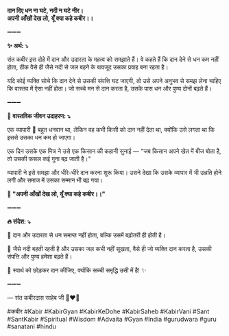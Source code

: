 **दान दिए धन ना घटे, नदी न घटे नीर।**\
**अपनी आँखों देख लो, यूँ क्या कहे कबीर।।**

➖➖➖

**✨ अर्थ: ⤵**

संत कबीर इस दोहे में दान और उदारता के महत्व को समझाते हैं। वे कहते हैं कि दान देने से धन कम नहीं होता, ठीक वैसे ही जैसे नदी से जल बहने के बावजूद उसका प्रवाह बना रहता है।

यदि कोई व्यक्ति सोचे कि दान देने से उसकी संपत्ति घट जाएगी, तो उसे अपने अनुभव से समझ लेना चाहिए कि वास्तव में ऐसा नहीं होता। जो सच्चे मन से दान करता है, उसके पास धन और पुण्य दोनों बढ़ते हैं।

➖➖➖

**🌾 वास्तविक जीवन उदाहरण: ⤵**

एक व्यापारी 🏦 बहुत धनवान था, लेकिन वह कभी किसी को दान नहीं देता था, क्योंकि उसे लगता था कि इससे उसका धन कम हो जाएगा।

एक दिन उसके एक मित्र ने उसे एक किसान की कहानी सुनाई — "जब किसान अपने खेत में बीज बोता है, तो उसकी फसल कई गुना बढ़ जाती है।"

व्यापारी ने इसे समझा और धीरे-धीरे दान करना शुरू किया। उसने देखा कि उसके व्यापार में भी उन्नति होने लगी और समाज में उसका सम्मान भी बढ़ गया।

**📜 "अपनी आँखों देख लो, यूँ क्या कहे कबीर।।"**

➖➖➖

**🔥 संदेश: ⤵**

💖 दान और उदारता से धन समाप्त नहीं होता, बल्कि उसमें बढ़ोतरी ही होती है।

🌊 जैसे नदी बहती रहती है और उसका जल कभी नहीं सूखता, वैसे ही जो व्यक्ति दान करता है, उसकी संपत्ति और पुण्य हमेशा बढ़ते हैं।

🙏 स्वार्थ को छोड़कर दान कीजिए, क्योंकि सच्ची समृद्धि उसी में है! ✨

➖➖➖

— संत कबीरदास साहेब जी 🙏❤️💯

#कबीर #Kabir #KabirGyan #KabirKeDohe #KabirSaheb #KabirVani #Sant #SantKabir #Spiritual #Wisdom #Advaita #Gyan #India #gurudwara #guru #sanatani #hindu
